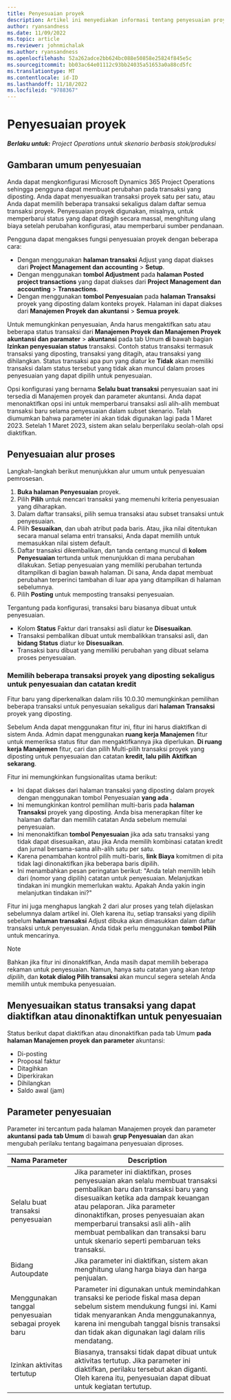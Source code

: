 ```yaml
---
title: Penyesuaian proyek
description: Artikel ini menyediakan informasi tentang penyesuaian proyek.
author: ryansandness
ms.date: 11/09/2022
ms.topic: article
ms.reviewer: johnmichalak
ms.author: ryansandness
ms.openlocfilehash: 52a262adce2bb624bc088e50858e25824f845e5c
ms.sourcegitcommit: bb03ac64e01112c93bb24035a51653a0a88cd5fc
ms.translationtype: MT
ms.contentlocale: id-ID
ms.lasthandoff: 11/18/2022
ms.locfileid: "9788367"
---
```

# <a name="project-adjustments"></a>Penyesuaian proyek

_**Berlaku untuk:** Project Operations untuk skenario berbasis stok/produksi_

## <a name="adjustments-overview"></a>Gambaran umum penyesuaian

Anda dapat mengkonfigurasi Microsoft Dynamics 365 Project Operations sehingga pengguna dapat membuat perubahan pada transaksi yang diposting. Anda dapat menyesuaikan transaksi proyek satu per satu, atau Anda dapat memilih beberapa transaksi sekaligus dalam daftar semua transaksi proyek. Penyesuaian proyek digunakan, misalnya, untuk memperbarui status yang dapat ditagih secara massal, menghitung ulang biaya setelah perubahan konfigurasi, atau memperbarui sumber pendanaan.

Pengguna dapat mengakses fungsi penyesuaian proyek dengan beberapa cara:

- Dengan menggunakan **halaman transaksi** Adjust yang dapat diakses dari **Project Management dan accounting** \> **Setup**.
- Dengan menggunakan **tombol Adjustment** pada **halaman Posted project transactions** yang dapat diakses dari **Project Management dan accounting** \> **Transactions**.
- Dengan menggunakan **tombol Penyesuaian** pada **halaman Transaksi** proyek yang diposting dalam konteks proyek. Halaman ini dapat diakses dari **Manajemen Proyek dan akuntansi** \> **Semua proyek**.

Untuk memungkinkan penyesuaian, Anda harus mengaktifkan satu atau beberapa status transaksi dari **Manajemen Proyek dan Manajemen Proyek akuntansi dan paramater** \> **akuntansi** pada tab Umum **di** bawah bagian **Izinkan penyesuaian status** transaksi. Contoh status transaksi termasuk transaksi yang diposting, transaksi yang ditagih, atau transaksi yang dihilangkan. Status transaksi apa pun yang diatur ke **Tidak** akan memiliki transaksi dalam status tersebut yang tidak akan muncul dalam proses penyesuaian yang dapat dipilih untuk penyesuaian.

Opsi konfigurasi yang bernama **Selalu buat transaksi** penyesuaian saat ini tersedia di Manajemen proyek dan parameter akuntansi. Anda dapat menonaktifkan opsi ini untuk memperbarui transaksi asli alih-alih membuat transaksi baru selama penyesuaian dalam subset skenario. Telah diumumkan bahwa parameter ini akan tidak digunakan lagi pada 1 Maret 2023. Setelah 1 Maret 2023, sistem akan selalu berperilaku seolah-olah opsi diaktifkan.

## <a name="adjustments-process-flow"></a>Penyesuaian alur proses

Langkah-langkah berikut menunjukkan alur umum untuk penyesuaian pemrosesan.

1.  **Buka halaman Penyesuaian** proyek.
2. Pilih **Pilih** untuk mencari transaksi yang memenuhi kriteria penyesuaian yang diharapkan.
3. Dalam daftar transaksi, pilih semua transaksi atau subset transaksi untuk penyesuaian.
4. Pilih **Sesuaikan**, dan ubah atribut pada baris. Atau, jika nilai ditentukan secara manual selama entri transaksi, Anda dapat memilih untuk memasukkan nilai sistem default.
5. Daftar transaksi dikembalikan, dan tanda centang muncul di **kolom Penyesuaian** tertunda untuk menunjukkan di mana perubahan dilakukan. Setiap penyesuaian yang memiliki perubahan tertunda ditampilkan di bagian bawah halaman. Di sana, Anda dapat membuat perubahan terperinci tambahan di luar apa yang ditampilkan di halaman sebelumnya.
6. Pilih **Posting** untuk memposting transaksi penyesuaian.

Tergantung pada konfigurasi, transaksi baru biasanya dibuat untuk penyesuaian.

- Kolom **Status** Faktur dari transaksi asli diatur ke **Disesuaikan**.
- Transaksi pembalikan dibuat untuk membalikkan transaksi asli, dan **bidang Status** diatur ke **Disesuaikan**.
- Transaksi baru dibuat yang memiliki perubahan yang dibuat selama proses penyesuaian.

### <a name="selecting-multiple-posted-project-transactions-at-a-time-for-adjustments-and-credit-notes"></a>Memilih beberapa transaksi proyek yang diposting sekaligus untuk penyesuaian dan catatan kredit

Fitur baru yang diperkenalkan dalam rilis 10.0.30 memungkinkan pemilihan beberapa transaksi untuk penyesuaian sekaligus dari **halaman Transaksi** proyek yang diposting.

Sebelum Anda dapat menggunakan fitur ini, fitur ini harus diaktifkan di sistem Anda. Admin dapat menggunakan **ruang kerja Manajemen** fitur untuk memeriksa status fitur dan mengaktifkannya jika diperlukan.  **Di ruang kerja Manajemen** fitur, cari dan pilih Multi-pilih transaksi proyek yang diposting untuk penyesuaian dan catatan **kredit, lalu pilih** **Aktifkan sekarang**.

Fitur ini memungkinkan fungsionalitas utama berikut:

- Ini dapat diakses dari halaman transaksi yang diposting dalam proyek dengan menggunakan tombol Penyesuaian **yang ada** .
- Ini memungkinkan kontrol pemilihan multi-baris pada **halaman Transaksi** proyek yang diposting. Anda bisa menerapkan filter ke halaman daftar dan memilih catatan Anda sebelum memulai penyesuaian.
- Ini menonaktifkan **tombol Penyesuaian** jika ada satu transaksi yang tidak dapat disesuaikan, atau jika Anda memilih kombinasi catatan kredit dan jurnal bersama-sama alih-alih satu per satu.
- Karena penambahan kontrol pilih multi-baris, **link Biaya** komitmen di pita tidak lagi dinonaktifkan jika beberapa baris dipilih.
- Ini menambahkan pesan peringatan berikut: "Anda telah memilih lebih dari (nomor yang dipilih) catatan untuk penyesuaian. Melanjutkan tindakan ini mungkin memerlukan waktu. Apakah Anda yakin ingin melanjutkan tindakan ini?"

Fitur ini juga menghapus langkah 2 dari alur proses yang telah dijelaskan sebelumnya dalam artikel ini. Oleh karena itu, setiap transaksi yang dipilih sebelum **halaman transaksi** Adjust dibuka akan dimasukkan dalam daftar transaksi untuk penyesuaian. Anda tidak perlu menggunakan **tombol Pilih** untuk mencarinya.

> [!NOTE] 
> Bahkan jika fitur ini dinonaktifkan, Anda masih dapat memilih beberapa rekaman untuk penyesuaian. Namun, hanya satu catatan yang akan *tetap dipilih*, dan **kotak dialog Pilih transaksi** akan muncul segera setelah Anda memilih untuk membuka penyesuaian.

## <a name="adjustment-transaction-statuses-that-can-be-enabled-or-disabled-for-adjustments"></a>Menyesuaikan status transaksi yang dapat diaktifkan atau dinonaktifkan untuk penyesuaian

Status berikut dapat diaktifkan atau dinonaktifkan pada tab Umum **pada**  **halaman Manajemen proyek dan parameter** akuntansi:

- Di-posting
- Proposal faktur
- Ditagihkan
- Diperkirakan
- Dihilangkan
- Saldo awal (jam)

## <a name="adjustment-parameters"></a>Parameter penyesuaian

Parameter ini tercantum pada halaman Manajemen proyek dan parameter **akuntansi pada**  **tab Umum** di bawah **grup Penyesuaian** dan akan mengubah perilaku tentang bagaimana penyesuaian diproses. 

| Nama Parameter | Description |
|----------------|-------------
| Selalu buat transaksi penyesuaian | Jika parameter ini diaktifkan, proses penyesuaian akan selalu membuat transaksi pembalikan baru dan transaksi baru yang disesuaikan ketika ada dampak keuangan atau pelaporan. Jika parameter dinonaktifkan, proses penyesuaian akan memperbarui transaksi asli alih-alih membuat pembalikan dan transaksi baru untuk skenario seperti pembaruan teks transaksi. |
| Bidang Autoupdate | Jika parameter ini diaktifkan, sistem akan menghitung ulang harga biaya dan harga penjualan. |
| Menggunakan tanggal penyesuaian sebagai proyek baru | Parameter ini digunakan untuk memindahkan transaksi ke periode fiskal masa depan sebelum sistem mendukung fungsi ini. Kami tidak menyarankan Anda menggunakannya, karena ini mengubah tanggal bisnis transaksi dan tidak akan digunakan lagi dalam rilis mendatang. |
| Izinkan aktivitas tertutup | Biasanya, transaksi tidak dapat dibuat untuk aktivitas tertutup. Jika parameter ini diaktifkan, perilaku tersebut akan diganti. Oleh karena itu, penyesuaian dapat dibuat untuk kegiatan tertutup. |
